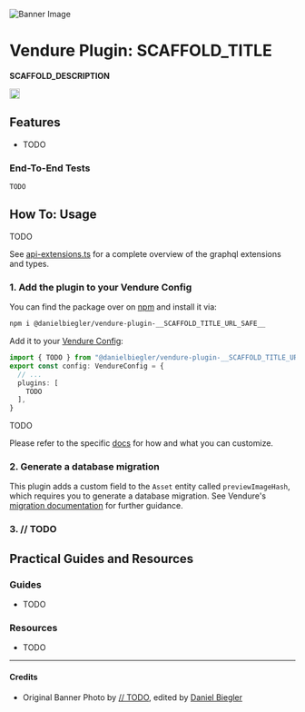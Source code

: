 ![Banner Image](https://raw.githubusercontent.com/DanielBiegler/bieglers-vendure-plugins/master/packages/__SCAFFOLD_TITLE_URL_SAFE__/assets/thumbnail_16x9.jpeg)

# Vendure Plugin: __SCAFFOLD_TITLE__

__SCAFFOLD_DESCRIPTION__

<a href="https://www.npmjs.com/package/@danielbiegler/vendure-plugin-__SCAFFOLD_TITLE_URL_SAFE__" target="_blank">
  <img src="https://badge.fury.io/js/@danielbiegler%2Fvendure-plugin-__SCAFFOLD_TITLE_URL_SAFE__.svg" alt="npm version badge" height="18">
</a>

## Features

- TODO

### End-To-End Tests

```
TODO
```

## How To: Usage

TODO

See [api-extensions.ts](https://github.com/DanielBiegler/bieglers-vendure-plugins/blob/master/packages/__SCAFFOLD_TITLE_URL_SAFE__/src/api/api-extensions.ts) for a complete overview of the graphql extensions and types.

### 1. Add the plugin to your Vendure Config

You can find the package over on [npm](https://www.npmjs.com/package/@danielbiegler/vendure-plugin-__SCAFFOLD_TITLE_URL_SAFE__) and install it via:

```bash
npm i @danielbiegler/vendure-plugin-__SCAFFOLD_TITLE_URL_SAFE__
```

Add it to your [Vendure Config][configuration]:

```ts
import { TODO } from "@danielbiegler/vendure-plugin-__SCAFFOLD_TITLE_URL_SAFE__";
export const config: VendureConfig = {
  // ...
  plugins: [
    TODO
  ],
}
```

TODO

Please refer to the specific [docs](https://github.com/DanielBiegler/bieglers-vendure-plugins/blob/master/packages/__SCAFFOLD_TITLE_URL_SAFE__/src/types.ts) for how and what you can customize.

### 2. Generate a database migration

This plugin adds a custom field to the `Asset` entity called `previewImageHash`, which requires you to generate a database migration. See Vendure's [migration documentation][migrations] for further guidance.

### 3. // TODO

## Practical Guides and Resources

### Guides

- TODO

### Resources

- TODO

---

#### Credits

- Original Banner Photo by [// TODO](#), edited by [Daniel Biegler](https://www.danielbiegler.de/)

<!-- Link references -->

[customfields]: https://docs.vendure.io/guides/developer-guide/custom-fields/
[channelaware]: https://docs.vendure.io/guides/developer-guide/channel-aware/
[channels]: https://docs.vendure.io/guides/core-concepts/channels/
[migrations]: https://docs.vendure.io/guides/developer-guide/migrations/
[configuration]: https://docs.vendure.io/guides/developer-guide/configuration/
[plugins]: https://docs.vendure.io/guides/developer-guide/plugins/
[custompermissions]: https://docs.vendure.io/guides/developer-guide/custom-permissions/
[translatable]: https://docs.vendure.io/guides/developer-guide/translatable/
[events]: https://docs.vendure.io/guides/developer-guide/events/
[eventbus]: https://docs.vendure.io/reference/typescript-api/events/event-bus/
[roles]: https://docs.vendure.io/guides/core-concepts/auth/#roles--permissions
[extendapi]: https://docs.vendure.io/guides/developer-guide/extend-graphql-api/
[jobqueue]: https://docs.vendure.io/guides/developer-guide/worker-job-queue/
[entity]: https://docs.vendure.io/guides/developer-guide/database-entity/
[scheduledtasks]: https://docs.vendure.io/guides/developer-guide/scheduled-tasks/
